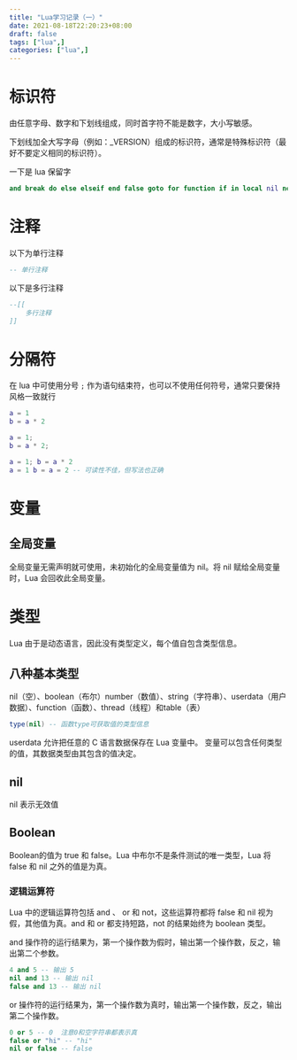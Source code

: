 ```yaml
---
title: "Lua学习记录（一）"
date: 2021-08-18T22:20:23+08:00
draft: false
tags: ["lua",]
categories: ["lua",]
---
```


# 标识符

由任意字母、数字和下划线组成，同时首字符不能是数字，大小写敏感。

下划线加全大写字母（例如：_VERSION）组成的标识符，通常是特殊标识符（最好不要定义相同的标识符）。

一下是 lua 保留字

```lua
and break do else elseif end false goto for function if in local nil not or repeat return then true until while
```

# 注释

以下为单行注释

```lua
-- 单行注释
```

以下是多行注释

```lua
--[[
    多行注释
]]
```

# 分隔符

在 lua 中可使用分号 `;` 作为语句结束符，也可以不使用任何符号，通常只要保持风格一致就行

```lua
a = 1
b = a * 2

a = 1;
b = a * 2;

a = 1; b = a * 2
a = 1 b = a = 2 -- 可读性不佳，但写法也正确
```

# 变量

## 全局变量

全局变量无需声明就可使用，未初始化的全局变量值为 nil。将 nil 赋给全局变量时，Lua 会回收此全局变量。

# 类型

Lua 由于是动态语言，因此没有类型定义，每个值自包含类型信息。

## 八种基本类型

nil（空）、boolean（布尔）number（数值）、string（字符串）、userdata（用户数据）、function（函数）、thread（线程）和table（表）

```lua
type(nil) -- 函数type可获取值的类型信息
```

userdata 允许把任意的 C 语言数据保存在 Lua 变量中。
变量可以包含任何类型的值，其数据类型由其包含的值决定。

 ## nil

 nil 表示无效值

 ## Boolean

 Boolean的值为 true 和 false。Lua 中布尔不是条件测试的唯一类型，Lua 将 false 和 nil 之外的值是为真。 

 ### 逻辑运算符

 Lua 中的逻辑运算符包括 and 、 or 和 not，这些运算符都将 false 和 nil 视为假，其他值为真。and 和 or 都支持短路，not 的结果始终为 boolean 类型。

 and 操作符的运行结果为，第一个操作数为假时，输出第一个操作数，反之，输出第二个参数。
```lua
4 and 5 -- 输出 5
nil and 13 -- 输出 nil
false and 13 -- 输出 nil
```

or 操作符的运行结果为，第一个操作数为真时，输出第一个操作数，反之，输出第二个操作数。
```lua
0 or 5 -- 0  注意0和空字符串都表示真
false or "hi" -- "hi"
nil or false -- false
```



